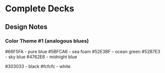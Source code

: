 # Complete Decks

## Design Notes

### Color Theme #1 (analogous blues)

#66F5FA - pure blue
#5BFCA6 - sea foam
#52E3BF - ocean green
#52B7E3 - sky blue
#4762E6 - midnight blue

#303033 - black
#fcfcfc - white